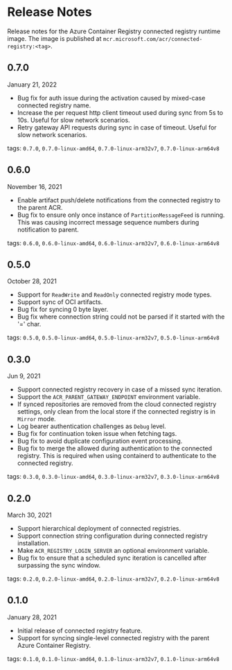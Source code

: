 # Release Notes

Release notes for the Azure Container Registry connected registry runtime image. The image is published at `mcr.microsoft.com/acr/connected-registry:<tag>`.

## 0.7.0
January 21, 2022

* Bug fix for auth issue during the activation caused by mixed-case connected registry name.
* Increase the per request http client timeout used during sync from 5s to 10s. Useful for slow network scenarios.
* Retry gateway API requests during sync in case of timeout. Useful for slow network scenarios.

tags: `0.7.0`, `0.7.0-linux-amd64`, `0.7.0-linux-arm32v7`, `0.7.0-linux-arm64v8`

## 0.6.0
November 16, 2021

* Enable artifact push/delete notifications from the connected registry to the parent ACR. 
* Bug fix to ensure only once instance of `PartitionMessageFeed` is running. This was causing incorrect message sequence numbers during notification to parent.

tags: `0.6.0`, `0.6.0-linux-amd64`, `0.6.0-linux-arm32v7`, `0.6.0-linux-arm64v8`

## 0.5.0
October 28, 2021

* Support for `ReadWrite` and `ReadOnly` connected registry mode types.
* Support sync of OCI artifacts.
* Bug fix for syncing 0 byte layer.
* Bug fix where connection string could not be parsed if it started with the '=' char.

tags: `0.5.0`, `0.5.0-linux-amd64`, `0.5.0-linux-arm32v7`, `0.5.0-linux-arm64v8`

## 0.3.0
Jun 9, 2021

* Support connected registry recovery in case of a missed sync iteration.
* Support the `ACR_PARENT_GATEWAY_ENDPOINT` environment variable.
* If synced repositories are removed from the cloud connected registry settings, only clean from the local store if the connected registry is in `Mirror` mode.
* Log bearer authentication challenges as `Debug` level.
* Bug fix for continuation token issue when fetching tags.
* Bug fix to avoid duplicate configuration event processing.
* Bug fix to merge the allowed during authentication to the connected registry. This is required when using containerd to authenticate to the connected registry.

tags: `0.3.0`, `0.3.0-linux-amd64`, `0.3.0-linux-arm32v7`, `0.3.0-linux-arm64v8`

## 0.2.0
March 30, 2021

* Support hierarchical deployment of connected registries.
* Support connection string configuration during connected registry installation.
* Make `ACR_REGISTRY_LOGIN_SERVER` an optional environment variable.
* Bug fix to ensure that a scheduled sync iteration is cancelled after surpassing the sync window.

tags: `0.2.0`, `0.2.0-linux-amd64`, `0.2.0-linux-arm32v7`, `0.2.0-linux-arm64v8`

## 0.1.0
January 28, 2021

* Initial release of connected registry feature.
* Support for syncing single-level connected registry with the parent Azure Container Registry.

tags: `0.1.0`, `0.1.0-linux-amd64`, `0.1.0-linux-arm32v7`, `0.1.0-linux-arm64v8`
